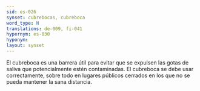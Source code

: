 ```yaml
---
sid: es-026
synset: cubrebocas, cubreboca
word_type: N
translations: de-009, fi-041
hypernym: es-030
hyponym: 
layout: synset
---
```

El cubreboca es una barrera útil para evitar que se expulsen las gotas 
de saliva que potencialmente estén contaminadas. El cubreboca se debe 
usar correctamente, sobre todo en lugares públicos cerrados en los que 
no se pueda mantener la sana distancia.